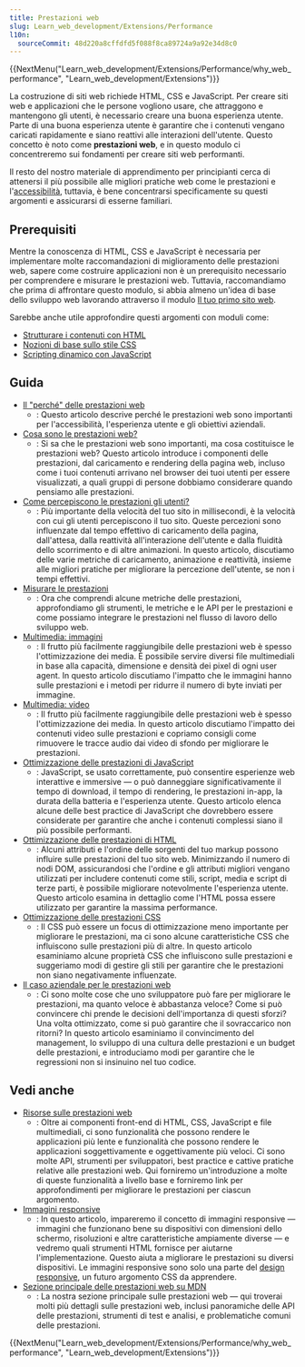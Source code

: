 ```yaml
---
title: Prestazioni web
slug: Learn_web_development/Extensions/Performance
l10n:
  sourceCommit: 48d220a8cffdfd5f088f8ca89724a9a92e34d8c0
---
```


{{NextMenu("Learn_web_development/Extensions/Performance/why_web_performance", "Learn_web_development/Extensions")}}

La costruzione di siti web richiede HTML, CSS e JavaScript. Per creare siti web e applicazioni che le persone vogliono usare, che attraggono e mantengono gli utenti, è necessario creare una buona esperienza utente. Parte di una buona esperienza utente è garantire che i contenuti vengano caricati rapidamente e siano reattivi alle interazioni dell'utente. Questo concetto è noto come **prestazioni web**, e in questo modulo ci concentreremo sui fondamenti per creare siti web performanti.

Il resto del nostro materiale di apprendimento per principianti cerca di attenersi il più possibile alle migliori pratiche web come le prestazioni e l'[accessibilità](/it/docs/Learn_web_development/Core/Accessibility), tuttavia, è bene concentrarsi specificamente su questi argomenti e assicurarsi di esserne familiari.

## Prerequisiti

Mentre la conoscenza di HTML, CSS e JavaScript è necessaria per implementare molte raccomandazioni di miglioramento delle prestazioni web, sapere come costruire applicazioni non è un prerequisito necessario per comprendere e misurare le prestazioni web. Tuttavia, raccomandiamo che prima di affrontare questo modulo, si abbia almeno un'idea di base dello sviluppo web lavorando attraverso il modulo [Il tuo primo sito web](/it/docs/Learn_web_development/Getting_started/Your_first_website).

Sarebbe anche utile approfondire questi argomenti con moduli come:

- [Strutturare i contenuti con HTML](/it/docs/Learn_web_development/Core/Structuring_content)
- [Nozioni di base sullo stile CSS](/it/docs/Learn_web_development/Core/Styling_basics)
- [Scripting dinamico con JavaScript](/it/docs/Learn_web_development/Core/Scripting)

## Guida

- [Il "perché" delle prestazioni web](/it/docs/Learn_web_development/Extensions/Performance/why_web_performance)
  - : Questo articolo descrive perché le prestazioni web sono importanti per l'accessibilità, l'esperienza utente e gli obiettivi aziendali.
- [Cosa sono le prestazioni web?](/it/docs/Learn_web_development/Extensions/Performance/What_is_web_performance)
  - : Si sa che le prestazioni web sono importanti, ma cosa costituisce le prestazioni web? Questo articolo introduce i componenti delle prestazioni, dal caricamento e rendering della pagina web, incluso come i tuoi contenuti arrivano nel browser dei tuoi utenti per essere visualizzati, a quali gruppi di persone dobbiamo considerare quando pensiamo alle prestazioni.
- [Come percepiscono le prestazioni gli utenti?](/it/docs/Learn_web_development/Extensions/Performance/Perceived_performance)
  - : Più importante della velocità del tuo sito in millisecondi, è la velocità con cui gli utenti percepiscono il tuo sito. Queste percezioni sono influenzate dal tempo effettivo di caricamento della pagina, dall'attesa, dalla reattività all'interazione dell'utente e dalla fluidità dello scorrimento e di altre animazioni. In questo articolo, discutiamo delle varie metriche di caricamento, animazione e reattività, insieme alle migliori pratiche per migliorare la percezione dell'utente, se non i tempi effettivi.
- [Misurare le prestazioni](/it/docs/Learn_web_development/Extensions/Performance/Measuring_performance)
  - : Ora che comprendi alcune metriche delle prestazioni, approfondiamo gli strumenti, le metriche e le API per le prestazioni e come possiamo integrare le prestazioni nel flusso di lavoro dello sviluppo web.
- [Multimedia: immagini](/it/docs/Learn_web_development/Extensions/Performance/Multimedia)
  - : Il frutto più facilmente raggiungibile delle prestazioni web è spesso l'ottimizzazione dei media. È possibile servire diversi file multimediali in base alla capacità, dimensione e densità dei pixel di ogni user agent. In questo articolo discutiamo l'impatto che le immagini hanno sulle prestazioni e i metodi per ridurre il numero di byte inviati per immagine.
- [Multimedia: video](/it/docs/Learn_web_development/Extensions/Performance/video)
  - : Il frutto più facilmente raggiungibile delle prestazioni web è spesso l'ottimizzazione dei media. In questo articolo discutiamo l'impatto dei contenuti video sulle prestazioni e copriamo consigli come rimuovere le tracce audio dai video di sfondo per migliorare le prestazioni.
- [Ottimizzazione delle prestazioni di JavaScript](/it/docs/Learn_web_development/Extensions/Performance/JavaScript)
  - : JavaScript, se usato correttamente, può consentire esperienze web interattive e immersive — o può danneggiare significativamente il tempo di download, il tempo di rendering, le prestazioni in-app, la durata della batteria e l'esperienza utente. Questo articolo elenca alcune delle best practice di JavaScript che dovrebbero essere considerate per garantire che anche i contenuti complessi siano il più possibile performanti.
- [Ottimizzazione delle prestazioni di HTML](/it/docs/Learn_web_development/Extensions/Performance/HTML)
  - : Alcuni attributi e l'ordine delle sorgenti del tuo markup possono influire sulle prestazioni del tuo sito web. Minimizzando il numero di nodi DOM, assicurandosi che l'ordine e gli attributi migliori vengano utilizzati per includere contenuti come stili, script, media e script di terze parti, è possibile migliorare notevolmente l'esperienza utente. Questo articolo esamina in dettaglio come l'HTML possa essere utilizzato per garantire la massima performance.
- [Ottimizzazione delle prestazioni CSS](/it/docs/Learn_web_development/Extensions/Performance/CSS)
  - : Il CSS può essere un focus di ottimizzazione meno importante per migliorare le prestazioni, ma ci sono alcune caratteristiche CSS che influiscono sulle prestazioni più di altre. In questo articolo esaminiamo alcune proprietà CSS che influiscono sulle prestazioni e suggeriamo modi di gestire gli stili per garantire che le prestazioni non siano negativamente influenzate.
- [Il caso aziendale per le prestazioni web](/it/docs/Learn_web_development/Extensions/Performance/business_case_for_performance)
  - : Ci sono molte cose che uno sviluppatore può fare per migliorare le prestazioni, ma quanto veloce è abbastanza veloce? Come si può convincere chi prende le decisioni dell'importanza di questi sforzi? Una volta ottimizzato, come si può garantire che il sovraccarico non ritorni? In questo articolo esaminiamo il convincimento del management, lo sviluppo di una cultura delle prestazioni e un budget delle prestazioni, e introduciamo modi per garantire che le regressioni non si insinuino nel tuo codice.

## Vedi anche

- [Risorse sulle prestazioni web](/it/docs/Learn_web_development/Extensions/Performance/Web_Performance_Basics)
  - : Oltre ai componenti front-end di HTML, CSS, JavaScript e file multimediali, ci sono funzionalità che possono rendere le applicazioni più lente e funzionalità che possono rendere le applicazioni soggettivamente e oggettivamente più veloci. Ci sono molte API, strumenti per sviluppatori, best practice e cattive pratiche relative alle prestazioni web. Qui forniremo un'introduzione a molte di queste funzionalità a livello base e forniremo link per approfondimenti per migliorare le prestazioni per ciascun argomento.
- [Immagini responsive](/it/docs/Web/HTML/Guides/Responsive_images)
  - : In questo articolo, impareremo il concetto di immagini responsive — immagini che funzionano bene su dispositivi con dimensioni dello schermo, risoluzioni e altre caratteristiche ampiamente diverse — e vedremo quali strumenti HTML fornisce per aiutarne l'implementazione. Questo aiuta a migliorare le prestazioni su diversi dispositivi. Le immagini responsive sono solo una parte del [design responsive](/it/docs/Learn_web_development/Core/CSS_layout/Responsive_Design), un futuro argomento CSS da apprendere.
- [Sezione principale delle prestazioni web su MDN](/it/docs/Web/Performance)
  - : La nostra sezione principale sulle prestazioni web — qui troverai molti più dettagli sulle prestazioni web, inclusi panoramiche delle API delle prestazioni, strumenti di test e analisi, e problematiche comuni delle prestazioni.

{{NextMenu("Learn_web_development/Extensions/Performance/why_web_performance", "Learn_web_development/Extensions")}}
